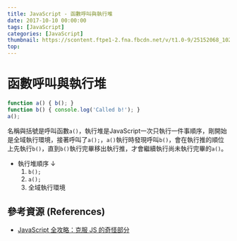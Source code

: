 ```yaml
---
title: JavaScript - 函數呼叫與執行堆
date: 2017-10-10 00:00:00
tags: [JavaScript]
categories: [JavaScript]
thumbnail: https://scontent.ftpe1-2.fna.fbcdn.net/v/t1.0-9/25152068_10208369508114830_4476640990371468565_n.jpg?oh=6efe943aac4e8fd6168c3a1dec176626&oe=5AD5D929
top:
---
```

# 函數呼叫與執行堆
```javascript
function a() { b(); }
function b() { console.log('Called b!'); }
a();
```
名稱與括號是呼叫函數`a()`，執行堆是JavaScript一次只執行一件事順序，剛開始是全域執行環境，接著呼叫了`a();`，`a()`執行時發現呼叫`b()`，會在執行推的順位上先執行`b()`，直到`b()`執行完畢移出執行推，才會繼續執行尚未執行完畢的`a()`。
* 執行堆順序 ↓
  1. `b();`
  1. `a();`
  1. 全域執行環境

## 參考資源 (References)
* [JavaScript 全攻略：克服 JS 的奇怪部分](https://www.udemy.com/javascriptjs/learn/v4/overview)